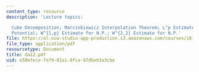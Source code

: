 ```yaml
---
content_type: resource
description: 'Lecture topics:

  Cube Decomposition; Marcinkiewicz Interpolation Theorem; L^p Estimate for the Newtonian
  Potential; W^{1,p} Estimate for N.P.; W^{2,2} Estimate for N.P.'
file: https://ol-ocw-studio-app-production.s3.amazonaws.com/courses/18-156-differential-analysis-spring-2004/e50efecefe7981a10fca87dbeb3a3cbe_da12.pdf
file_type: application/pdf
resourcetype: Document
title: da12.pdf
uid: e50efece-fe79-81a1-0fca-87dbeb3a3cbe
---
```

